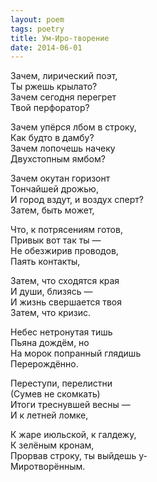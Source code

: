 ```yaml
---
layout: poem
tags: poetry
title: Ум-Иро-творение
date: 2014-06-01
---
```


Зачем, лирический поэт,<br>
Ты ржешь крылато?<br>
Зачем сегодня перегрет<br>
Твой перфоратор?<br>

Зачем упёрся лбом в строку,<br>
Как будто в дамбу?<br>
Зачем лопочешь начеку<br>
Двухстопным ямбом?<br>

Зачем окутан горизонт<br>
Тончайшей дрожью,<br>
И город вздут, и воздух сперт?<br>
Затем, быть может,<br>

Что, к потрясениям готов,<br>
Привык вот так ты —<br>
Не обезжирив проводов,<br>
Паять контакты,<br>

Затем, что сходятся края<br>
И души, близясь —<br>
И жизнь свершается твоя<br>
Затем, что кризис.<br>

Небес нетронутая тишь<br>
Пьяна дождём, но<br>
На морок попранный глядишь<br>
Перерождённо.<br>

Переступи, перелистни<br>
(Сумев не скомкать)<br>
Итоги треснувшей весны —<br>
И к летней ломке,<br>

К жаре июльской, к галдежу,<br>
К зелёным кронам,<br>
Прорвав строку, ты выйдешь у-<br>
Миротворённым.
